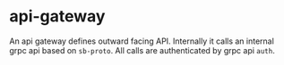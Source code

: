 # api-gateway

An api gateway defines outward facing API. Internally it calls an internal grpc api based on `sb-proto`. All calls are authenticated by grpc api `auth`.
